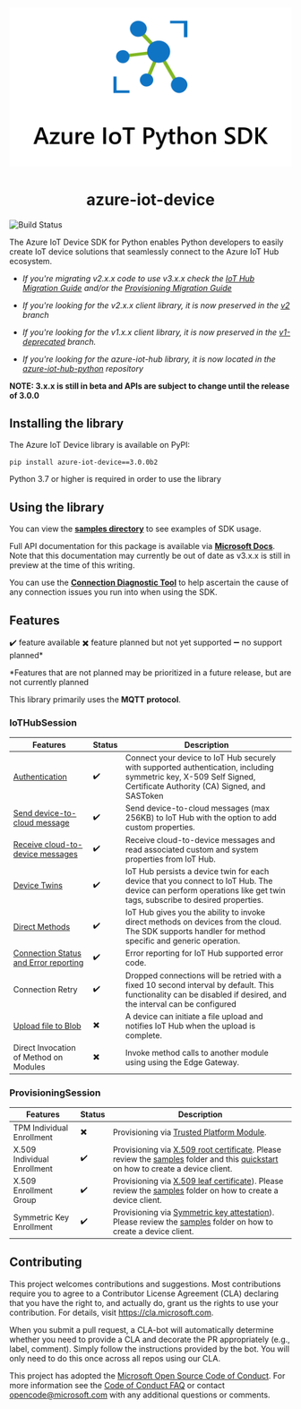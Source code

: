 #
<div align=center>
    <img src="./doc/images/azure_iot_sdk_python_banner.png"></img>
    <h1> azure-iot-device </h1>
</div>

![Build Status](https://azure-iot-sdks.visualstudio.com/azure-iot-sdks/_apis/build/status/Azure.azure-iot-sdk-python)

The Azure IoT Device SDK for Python enables Python developers to easily create IoT device solutions that seamlessly connect to the Azure IoT Hub ecosystem.

* *If you're migrating v2.x.x code to use v3.x.x check the [IoT Hub Migration Guide](https://github.com/Azure/azure-iot-sdk-python/blob/main/migration_guide_iothub.md) and/or the [Provisioning Migration Guide](https://github.com/Azure/azure-iot-sdk-python/blob/main/migration_guide_provisioning.md)*

* *If you're looking for the v2.x.x client library, it is now preserved in the [v2](https://github.com/Azure/azure-iot-sdk-python/tree/v2) branch*

* *If you're looking for the v1.x.x client library, it is now preserved in the [v1-deprecated](https://github.com/Azure/azure-iot-sdk-python/tree/v1-deprecated) branch.*

* *If you're looking for the azure-iot-hub library, it is now located in the [azure-iot-hub-python](https://github.com/Azure/azure-iot-hub-python) repository*

**NOTE: 3.x.x is still in beta and APIs are subject to change until the release of 3.0.0**


## Installing the library

The Azure IoT Device library is available on PyPI:

```Shell
pip install azure-iot-device==3.0.0b2
```

Python 3.7 or higher is required in order to use the library


## Using the library
You can view the [**samples directory**](https://github.com/Azure/azure-iot-sdk-python/tree/main/samples) to see examples of SDK usage.

Full API documentation for this package is available via [**Microsoft Docs**](https://docs.microsoft.com/python/api/azure-iot-device/azure.iot.device?view=azure-python). Note that this documentation may currently be out of date as v3.x.x is still in preview at the time of this writing.

You can use the [**Connection Diagnostic Tool**](https://github.com/Azure/azure-iot-connection-diagnostic-tool) to help ascertain the cause of any connection issues you run into when using the SDK.

## Features

:heavy_check_mark: feature available  :heavy_multiplication_x: feature planned but not yet supported  :heavy_minus_sign: no support planned*

*Features that are not planned may be prioritized in a future release, but are not currently planned

This library primarily uses the **MQTT protocol**.

### IoTHubSession

| Features                                                                                                         | Status                     | Description                                                                                                                                                                                                          |
|------------------------------------------------------------------------------------------------------------------|----------------------------|----------------------------------------------------------------------------------------------------------------------------------------------------------------------------------------------------------------------|
| [Authentication](https://docs.microsoft.com/en-us/azure/iot-hub/iot-hub-security-deployment)                     | :heavy_check_mark:         | Connect your device to IoT Hub securely with supported authentication, including symmetric key, X-509 Self Signed, Certificate Authority (CA) Signed, and SASToken                                     |
| [Send device-to-cloud message](https://docs.microsoft.com/en-us/azure/iot-hub/iot-hub-devguide-messages-d2c)     | :heavy_check_mark:         | Send device-to-cloud messages (max 256KB) to IoT Hub with the option to add custom properties.                                                                                                                       |
| [Receive cloud-to-device messages](https://docs.microsoft.com/en-us/azure/iot-hub/iot-hub-devguide-messages-c2d) | :heavy_check_mark:         | Receive cloud-to-device messages and read associated custom and system properties from IoT Hub.                                                        |
| [Device Twins](https://docs.microsoft.com/en-us/azure/iot-hub/iot-hub-devguide-device-twins)                     | :heavy_check_mark:         | IoT Hub persists a device twin for each device that you connect to IoT Hub.  The device can perform operations like get twin tags, subscribe to desired properties.                                                |
| [Direct Methods](https://docs.microsoft.com/en-us/azure/iot-hub/iot-hub-devguide-direct-methods)                 | :heavy_check_mark:         | IoT Hub gives you the ability to invoke direct methods on devices from the cloud.  The SDK supports handler for method specific and generic operation.                                                            |
| [Connection Status and Error reporting](https://docs.microsoft.com/en-us/rest/api/iothub/common-error-codes)     | :heavy_check_mark:         | Error reporting for IoT Hub supported error code.                                                                                         |
| Connection Retry                                                                                                 | :heavy_check_mark:         | Dropped connections will be retried with a fixed 10 second interval by default. This functionality can be disabled if desired, and the interval can be configured   |
| [Upload file to Blob](https://docs.microsoft.com/en-us/azure/iot-hub/iot-hub-devguide-file-upload)               | :heavy_multiplication_x:   | A device can initiate a file upload and notifies IoT Hub when the upload is complete.  |
| Direct Invocation of Method on Modules                                                                           | :heavy_multiplication_x:   | Invoke method calls to another module using using the Edge Gateway.         


### ProvisioningSession

| Features                    | Status                   | Description                                                                                                                                                                                                                                                                                                                                        |
|-----------------------------|--------------------------|----------------------------------------------------------------------------------------------------------------------------------------------------------------------------------------------------------------------------------------------------------------------------------------------------------------------------------------------------|
| TPM Individual Enrollment   | :heavy_multiplication_x: | Provisioning via [Trusted Platform Module](https://docs.microsoft.com/en-us/azure/iot-dps/concepts-security#trusted-platform-module-tpm).                                                                                                                                                                                                          |
| X.509 Individual Enrollment | :heavy_check_mark:       | Provisioning via [X.509 root certificate](https://docs.microsoft.com/en-us/azure/iot-dps/concepts-security#root-certificate).  Please review the [samples](azure-iot-device/samples/async-hub-scenarios/provision_x509.py) folder and this [quickstart](https://docs.microsoft.com/en-us/azure/iot-dps/quick-create-simulated-device-x509-python) on how to create a device client.   |
| X.509 Enrollment Group      | :heavy_check_mark:       | Provisioning via [X.509 leaf certificate](https://docs.microsoft.com/en-us/azure/iot-dps/concepts-security#leaf-certificate)).  Please review the [samples](azure-iot-device/samples/async-hub-scenarios/provision_x509.py) folder on how to create a device client.                                                                                                                  |
| Symmetric Key Enrollment    | :heavy_check_mark:       | Provisioning via [Symmetric key attestation](https://docs.microsoft.com/en-us/azure/iot-dps/concepts-symmetric-key-attestation)).  Please review the [samples](azure-iot-device/samples/async-hub-scenarios/provision_symmetric_key.py) folder on how to create a device client.                                                                                                               |


## Contributing

This project welcomes contributions and suggestions.  Most contributions require you to agree to a
Contributor License Agreement (CLA) declaring that you have the right to, and actually do, grant us
the rights to use your contribution. For details, visit https://cla.microsoft.com.

When you submit a pull request, a CLA-bot will automatically determine whether you need to provide
a CLA and decorate the PR appropriately (e.g., label, comment). Simply follow the instructions
provided by the bot. You will only need to do this once across all repos using our CLA.

This project has adopted the [Microsoft Open Source Code of Conduct](https://opensource.microsoft.com/codeofconduct/).
For more information see the [Code of Conduct FAQ](https://opensource.microsoft.com/codeofconduct/faq/) or
contact [opencode@microsoft.com](mailto:opencode@microsoft.com) with any additional questions or comments.
